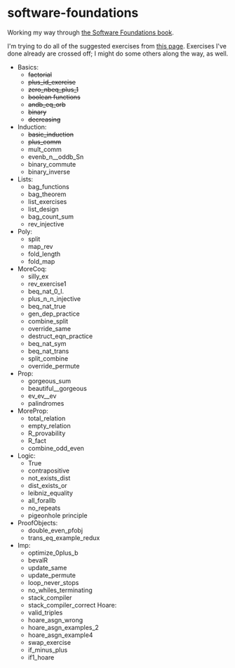 software-foundations
====================

Working my way through [the Software Foundations
book](http://www.cis.upenn.edu/~bcpierce/sf/).

I'm trying to do all of the suggested exercises from [this
page](http://web.cecs.pdx.edu/~apt/coq_hints.html). Exercises I've
done already are crossed off; I might do some others along the way, as
well.


   * Basics:
      * ~~factorial~~
      * ~~plus_id_exercise~~
      * ~~zero_nbeq_plus_1~~
      * ~~boolean functions~~
      * ~~andb_eq_orb~~
      * ~~binary~~
      * ~~decreasing~~
   * Induction:
      * ~~basic_induction~~
      * ~~plus_comm~~
      * mult_comm
      * evenb_n__oddb_Sn
      * binary_commute
      * binary_inverse 
   * Lists:
      * bag_functions
      * bag_theorem
      * list_exercises
      * list_design
      * bag_count_sum
      * rev_injective 
   * Poly:
      * split
      * map_rev
      * fold_length
      * fold_map 
   * MoreCoq:
      * silly_ex
      * rev_exercise1
      * beq_nat_0_l.
      * plus_n_n_injective
      * beq_nat_true
      * gen_dep_practice
      * combine_split
      * override_same
      * destruct_eqn_practice
      * beq_nat_sym
      * beq_nat_trans
      * split_combine
      * override_permute 
   * Prop:
      * gorgeous_sum
      * beautiful__gorgeous
      * ev_ev__ev
      * palindromes 
   * MoreProp:
      * total_relation
      * empty_relation
      * R_provability
      * R_fact
      * combine_odd_even 
   * Logic:
      * True
      * contrapositive
      * not_exists_dist
      * dist_exists_or
      * leibniz_equality
      * all_forallb
      * no_repeats
      * pigeonhole principle 
   * ProofObjects:
      * double_even_pfobj
      * trans_eq_example_redux 
   * Imp:
      * optimize_0plus_b
      * bevalR
      * update_same
      * update_permute
      * loop_never_stops
      * no_whiles_terminating
      * stack_compiler
      * stack_compiler_correct Hoare:
      * valid_triples
      * hoare_asgn_wrong
      * hoare_asgn_examples_2
      * hoare_asgn_example4
      * swap_exercise
      * if_minus_plus
      * if1_hoare 
